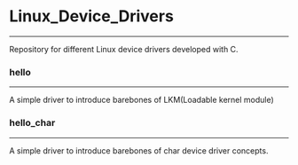 # Linux_Device_Drivers
------------


Repository for different Linux device drivers developed with C.

### hello
---
A simple driver to introduce barebones of LKM(Loadable kernel module)

### hello_char
---
A simple driver to introduce barebones of char device driver concepts.